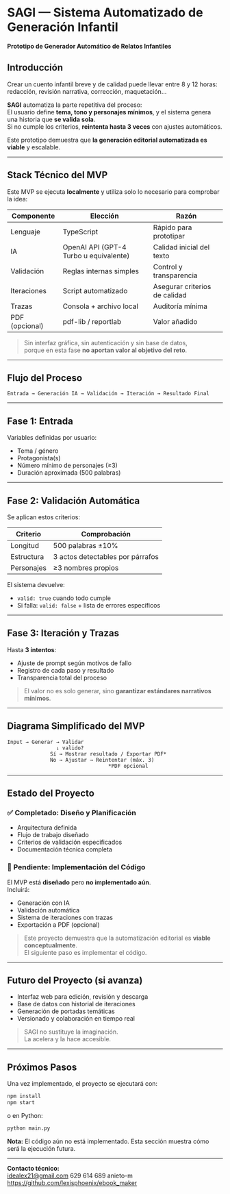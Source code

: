 # SAGI — Sistema Automatizado de Generación Infantil  
**Prototipo de Generador Automático de Relatos Infantiles**

## Introducción

Crear un cuento infantil breve y de calidad puede llevar entre 8 y 12 horas:  
redacción, revisión narrativa, corrección, maquetación…

**SAGI** automatiza la parte repetitiva del proceso:  
El usuario define **tema, tono y personajes mínimos**, y el sistema genera una historia que **se valida sola**.  
Si no cumple los criterios, **reintenta hasta 3 veces** con ajustes automáticos.

Este prototipo demuestra que **la generación editorial automatizada es viable** y escalable.

---

## Stack Técnico del MVP

Este MVP se ejecuta **localmente** y utiliza solo lo necesario para comprobar la idea:

| Componente | Elección | Razón |
|----------|----------|------|
| Lenguaje | TypeScript | Rápido para prototipar |
| IA | OpenAI API (GPT-4 Turbo u equivalente) | Calidad inicial del texto |
| Validación | Reglas internas simples | Control y transparencia |
| Iteraciones | Script automatizado | Asegurar criterios de calidad |
| Trazas | Consola + archivo local | Auditoría mínima |
| PDF (opcional) | pdf-lib / reportlab | Valor añadido |

> Sin interfaz gráfica, sin autenticación y sin base de datos,  
> porque en esta fase **no aportan valor al objetivo del reto**.

---

## Flujo del Proceso

```
Entrada → Generación IA → Validación → Iteración → Resultado Final
```

---

## Fase 1: Entrada

Variables definidas por usuario:
- Tema / género
- Protagonista(s)
- Número mínimo de personajes (≥3)
- Duración aproximada (500 palabras)

---

## Fase 2: Validación Automática

Se aplican estos criterios:

| Criterio | Comprobación |
|--------|--------------|
| Longitud | 500 palabras ±10% |
| Estructura | 3 actos detectables por párrafos |
| Personajes | ≥3 nombres propios |

El sistema devuelve:
- `valid: true` cuando todo cumple
- Si falla: `valid: false` + lista de errores específicos

---

## Fase 3: Iteración y Trazas

Hasta **3 intentos**:

- Ajuste de prompt según motivos de fallo
- Registro de cada paso y resultado
- Transparencia total del proceso

> El valor no es solo generar, sino **garantizar estándares narrativos mínimos**.

---

## Diagrama Simplificado del MVP

```
Input → Generar → Validar
                ↓ valido?
              Sí → Mostrar resultado / Exportar PDF*
              No → Ajustar → Reintentar (máx. 3)
                                 *PDF opcional
```

---

## Estado del Proyecto

### ✅ Completado: Diseño y Planificación

- Arquitectura definida
- Flujo de trabajo diseñado
- Criterios de validación especificados
- Documentación técnica completa

### 🔨 Pendiente: Implementación del Código

El MVP está **diseñado** pero **no implementado aún**.  
Incluirá:

- Generación con IA
- Validación automática
- Sistema de iteraciones con trazas
- Exportación a PDF (opcional)

> Este proyecto demuestra que la automatización editorial es **viable conceptualmente**.  
> El siguiente paso es implementar el código.

---

## Futuro del Proyecto (si avanza)

- Interfaz web para edición, revisión y descarga
- Base de datos con historial de iteraciones
- Generación de portadas temáticas
- Versionado y colaboración en tiempo real

> SAGI no sustituye la imaginación.  
> La acelera y la hace accesible.

---

## Próximos Pasos

Una vez implementado, el proyecto se ejecutará con:

```bash
npm install
npm start
```

o en Python:

```bash
python main.py
```

**Nota:** El código aún no está implementado. Esta sección muestra cómo será la ejecución futura.

---

**Contacto técnico:**  
idealex21@gmail.com
629 614 689
anieto-m
https://github.com/lexisphoenix/ebook_maker
